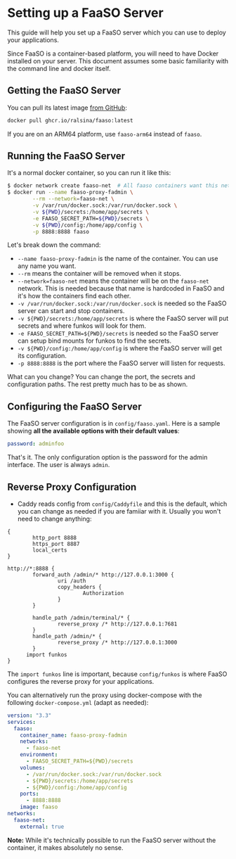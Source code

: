 # Setting up a FaaSO Server

This guide will help you set up a FaaSO server which you can use to
deploy your applications.

Since FaaSO is a container-based platform, you will need to have Docker
installed on your server. This document assumes some basic familiarity
with the command line and docker itself.

## Getting the FaaSO Server

You can pull its latest image
[from GitHub](https://github.com/users/ralsina/packages/container/package/faaso):

```bash
docker pull ghcr.io/ralsina/faaso:latest
```

If you are on an ARM64 platform, use `faaso-arm64` instead of `faaso`.

## Running the FaaSO Server

It's a normal docker container, so you can run it like this:

```bash
$ docker network create faaso-net  # All faaso containers want this network
$ docker run --name faaso-proxy-fadmin \
        --rm --network=faaso-net \
        -v /var/run/docker.sock:/var/run/docker.sock \
        -v ${PWD}/secrets:/home/app/secrets \
        -e FAASO_SECRET_PATH=${PWD}/secrets \
        -v ${PWD}/config:/home/app/config \
        -p 8888:8888 faaso
```

Let's break down the command:

* `--name faaso-proxy-fadmin` is the name of the container.
  You can use any name you want.
* `--rm` means the container will be removed when it stops.
* `--network=faaso-net` means the container will be on the `faaso-net` network.
  This is needed because that name is hardcoded in FaaSO and it's how the containers
  find each other.
* `-v /var/run/docker.sock:/var/run/docker.sock` is needed so the
  FaaSO server can start and stop containers.
* `-v ${PWD}/secrets:/home/app/secrets` is where the FaaSO server will put
  secrets and where funkos will look for them.
* `-e FAASO_SECRET_PATH=${PWD}/secrets` is needed so the FaaSO server can setup bind
  mounts for funkos to find the secrets.
* `-v ${PWD}/config:/home/app/config` is where the FaaSO server will get its
  configuration.
* `-p 8888:8888` is the port where the FaaSO server will listen for requests.

What can you change? You can change the port, the secrets and configuration
paths. The rest pretty much has to be as shown.

## Configuring the FaaSO Server

The FaaSO server configuration is in `config/faaso.yaml`. Here is a sample
showing **all the available options with their default values**:

```yaml
password: adminfoo
```

That's it. The only configuration option is the password for the admin interface.
The user is always `admin`.

## Reverse Proxy Configuration

* Caddy reads config from `config/Caddyfile` and this is the default, which
  you can change as needed if you are famiiar with it. Usually you won't
  need to change anything:

```Caddyfile
{
        http_port 8888
        https_port 8887
        local_certs
}

http://*:8888 {
        forward_auth /admin/* http://127.0.0.1:3000 {
                uri /auth
                copy_headers {
                        Authorization
                }
        }

        handle_path /admin/terminal/* {
                reverse_proxy /* http://127.0.0.1:7681
        }
        handle_path /admin/* {
                reverse_proxy /* http://127.0.0.1:3000
        }
      import funkos
}
```

The `import funkos` line is important, because `config/funkos` is where FaaSO
configures the reverse proxy for your applications.

You can alternatively run the proxy using docker-compose with the
following `docker-compose.yml` (adapt as needed):

```yaml
version: "3.3"
services:
  faaso:
    container_name: faaso-proxy-fadmin
    networks:
      - faaso-net
    environment:
      - FAASO_SECRET_PATH=${PWD}/secrets
    volumes:
      - /var/run/docker.sock:/var/run/docker.sock
      - ${PWD}/secrets:/home/app/secrets
      - ${PWD}/config:/home/app/config
    ports:
      - 8888:8888
    image: faaso
networks:
  faaso-net:
    external: true
```

**Note:** While it's technically possible to run the FaaSO server without
the container, it makes absolutely no sense.
